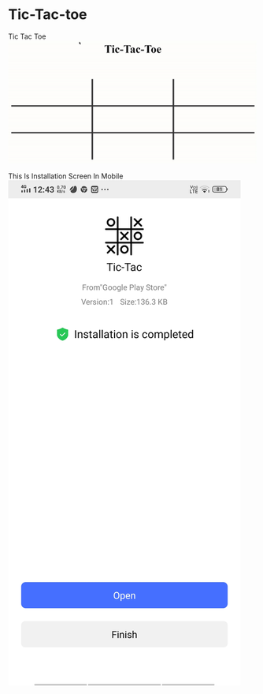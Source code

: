 # Tic-Tac-toe
Tic Tac Toe 
![link](ezgif.com-crop.gif)


This Is Installation Screen In Mobile
![link](WhatsApp%20Image%202020-06-07%20at%201.46.18%20AM.jpeg)
